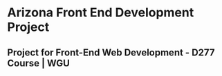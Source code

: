# Arizona Front End Development Project

## Project for Front-End Web Development - D277 Course | WGU